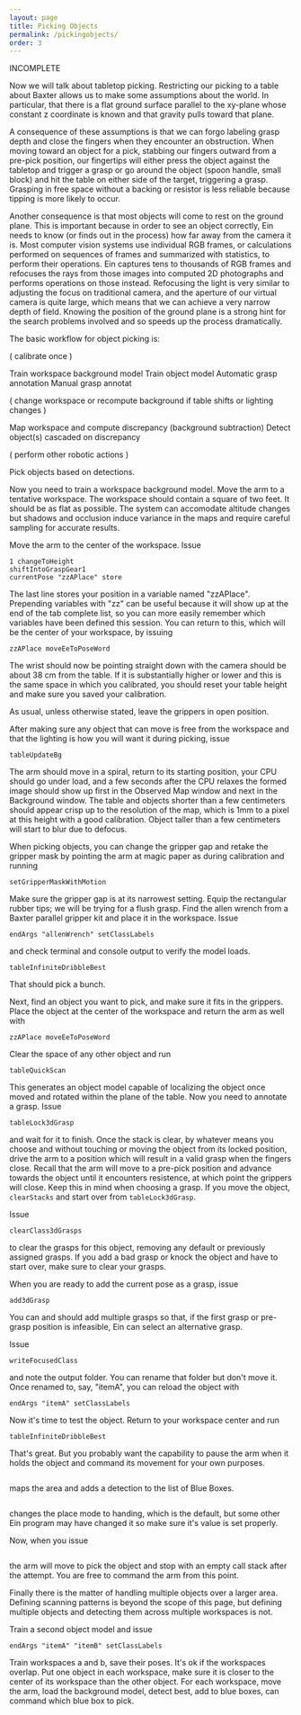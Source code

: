 ```yaml
---
layout: page
title: Picking Objects
permalink: /pickingobjects/
order: 3
---
```



INCOMPLETE


Now we will talk about tabletop picking. Restricting our picking to a table
about Baxter allows us to make some assumptions about the world. In particular,
that there is a flat ground surface parallel to the xy-plane whose constant z
coordinate is known and that gravity pulls toward that plane. 

A consequence of these assumptions is that we can forgo labeling grasp depth
and close the fingers when they encounter an obstruction. When moving toward an
object for a pick, stabbing our fingers outward from a pre-pick position, our
fingertips will either press the object against the tabletop and trigger a
grasp or go around the object (spoon handle, small block) and hit the table on
either side of the target, triggering a grasp. Grasping in free space without a
backing or resistor is less reliable because tipping is more likely to occur.

Another consequence is that most objects will come to rest on the ground plane.
This is important because in order to see an object correctly, Ein needs to know
(or finds out in the process) how far away from the camera it is.  Most computer
vision systems use individual RGB frames, or calculations performed on sequences of
frames and summarized with statistics, to perform their operations. Ein captures
tens to thousands of RGB frames and refocuses the rays from those images into
computed 2D photographs and performs operations on those instead. Refocusing the light
is very similar to adjusting the focus on traditional camera, and the aperture of 
our virtual camera is quite large, which means that we can achieve a very narrow
depth of field. Knowing the position of the ground plane is a strong hint for the 
search problems involved and so speeds up the process dramatically.



The basic workflow for object picking is:

( calibrate once )

Train workspace background  model
Train object model
  Automatic grasp annotation
    Manual grasp annotat

( change workspace or recompute background if table shifts or lighting changes )

Map workspace and compute discrepancy (background subtraction)
Detect object(s) cascaded on discrepancy

( perform other robotic actions )

Pick objects based on detections.





Now you need to train a workspace background model.  Move the arm to a
tentative workspace. The workspace should contain a square of two feet. It
should be as flat as possible. The system can accomodate altitude changes but
shadows and occlusion induce variance in the maps and require careful sampling
for accurate results.

Move the arm to the center of the workspace. Issue

```
1 changeToHeight
shiftIntoGraspGear1
currentPose "zzAPlace" store
```

The last line stores your position in a variable named "zzAPlace". Prepending
variables with "zz" can be useful because it will show up at the end of the tab
complete list, so you can more easily remember which variables have been defined this session.
You can return to this, which will be the center of your workspace, by issuing

```
zzAPlace moveEeToPoseWord
```


The wrist should now be pointing straight down with the camera should be about
38 cm from the table.  If it is substantially higher or lower and this is the
same space in which you calibrated, you should reset your table height and make
sure you saved your calibration.

As usual, unless otherwise stated, leave the grippers in open position.

After making sure any object that can move is free from the workspace and that the lighting is how
you will want it during picking, issue

```
tableUpdateBg
```

The arm should move in a spiral, return to its starting position, your CPU should 
go under load, and a few seconds after the CPU relaxes the formed image should show up
first in the Observed Map window and next in the Background window. The table and objects
shorter than a few centimeters should appear crisp up to the resolution of the map, which
is 1mm to a pixel at this height with a good calibration. Object taller than a few centimeters
will start to blur due to defocus. 


When picking objects, you can 
change the gripper gap and retake the gripper mask by pointing the arm at magic paper as during calibration 
and running

```
setGripperMaskWithMotion
```

Make sure the gripper gap is at its narrowest setting. Equip the rectangular rubber tips; we will be trying
for a flush grasp.  Find the allen wrench from a Baxter parallel gripper kit and place it in the workspace.
Issue

```
endArgs "allenWrench" setClassLabels
```

and check terminal and console output to verify the model loads. 

```
tableInfiniteDribbleBest
```

That should pick a bunch.



Next, find an object you want to pick, and make sure it fits in the grippers. 
Place the object at the center of the workspace and return the arm as well with 

```
zzAPlace moveEeToPoseWord
```

Clear the space of any other object and run

```
tableQuickScan
```

This generates an object model capable of localizing the object once moved and rotated within
the plane of the table. Now you need to annotate a grasp. Issue

```
tableLock3dGrasp
```
and wait for it to finish. Once the stack is clear, by whatever means you choose
and without touching or moving the object from its locked position, drive the arm to a position which will result in a valid
grasp when the fingers close. Recall that the arm will move to a pre-pick position and advance towards the object until it encounters
resistence, at which point the grippers will close. Keep this in mind when choosing a grasp. If you move the object, `clearStacks` and 
start over from `tableLock3dGrasp`.

Issue

```
clearClass3dGrasps
``` 
to clear the grasps for this object, removing any default or previously
assigned grasps. If you add a bad grasp or knock the object and have to start
over, make sure to clear your grasps.

When you are ready to add the current pose as a grasp, issue

```
add3dGrasp
``` 
You can and should add multiple grasps so that, if the first grasp or pre-grasp position is infeasible, Ein can select
an alternative grasp.

Issue 

``` 
writeFocusedClass
``` 
and note the output folder. You can rename that folder but don't move it. Once renamed to, say, "itemA", you can reload the object
with

``` 
endArgs "itemA" setClassLabels
``` 

Now it's time to test the object. Return to your workspace center and run 

```
tableInfiniteDribbleBest
```





That's great. But you probably want the capability to pause the arm when it holds the object
and command its movement for your own purposes. 


```

```
maps the area and adds a detection to the list of Blue Boxes. 


```

```
changes the place mode to handing, which is the default, but some
other Ein program may have changed it so make sure it's value is set properly.

Now, when you issue

```

```

the arm will move to pick the object and stop with an empty call stack after the attempt.
You are free to command the arm from this point.



Finally there is the matter of handling multiple objects over a larger area. Defining scanning patterns is beyond
the scope of this page, but defining multiple objects and detecting them across multiple workspaces is not.

Train a second object model and issue

``` 
endArgs "itemA" "itemB" setClassLabels
``` 


Train workspaces a and b, save their poses. It's ok if the workspaces overlap. Put one object in each workspace, make sure it is
closer to the center of its workspace than the other object. For each workspace, move the arm, load the background model, detect best, add
to blue boxes, can command which blue box to pick.










